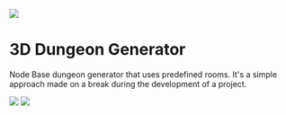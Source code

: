 ![](https://img.shields.io/badge/status-finished-green)
# 3D Dungeon Generator
 Node Base dungeon generator that uses predefined rooms. It's a simple approach made on a break during the development of a project.

![](https://i.gyazo.com/65bde0d168fd41ec06ae9d99895e6b32.gif)
![](https://i.gyazo.com/c28f6421eb0a1741dff3f20390a1b6c6.gif)
